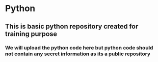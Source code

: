 # Python
## This is basic python repository created for training purpose
### We will upload the python code here but python code should not contain any secret information as its a public repository
